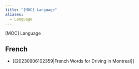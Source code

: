```yaml
---
title: "[MOC] Language"
aliases:
  - Language
---
```


[MOC] Language

## French

- [[20230906102359|French Words for Driving in Montreal]]
